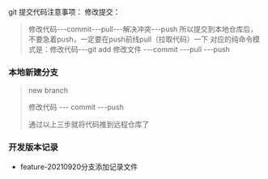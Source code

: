 git 提交代码注意事项：
修改提交：
> 修改代码---commit---pull---解决冲突---push
> 所以提交到本地仓库后，不要急着push，一定要在push前线pull（拉取代码）一下
> 对应的纯命令模式是：修改代码---git add 修改文件 ---commit ---pull ---push

### 本地新建分支
> new branch
> 
> 修改代码 --- commit ---push
> 
> 通过以上三步就将代码推到远程仓库了


### 开发版本记录
- feature-20210920分支添加记录文件
